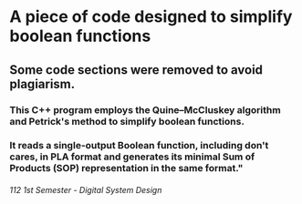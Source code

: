# A piece of code designed to simplify boolean functions
## **Some code sections were removed to avoid plagiarism.**

### This C++ program employs the Quine–McCluskey algorithm and Petrick's method to simplify boolean functions.
### It reads a single-output Boolean function, including don't cares, in PLA format and generates its minimal Sum of Products (SOP) representation in the same format."

###### 112 1st Semester - Digital System Design 
